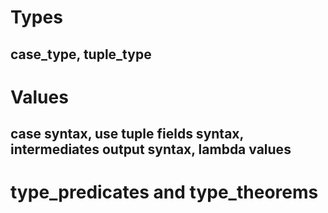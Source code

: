 # Types
## case\_type, tuple\_type
# Values
## case syntax, use tuple fields syntax, intermediates output syntax, lambda values
# type\_predicates and type\_theorems
